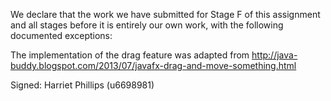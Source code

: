 We declare that the work we have submitted for Stage F of this assignment and all stages before it is entirely our own work, with the following documented exceptions:

The implementation of the drag feature was adapted from
<http://java-buddy.blogspot.com/2013/07/javafx-drag-and-move-something.html>

Signed: Harriet Phillips (u6698981)

